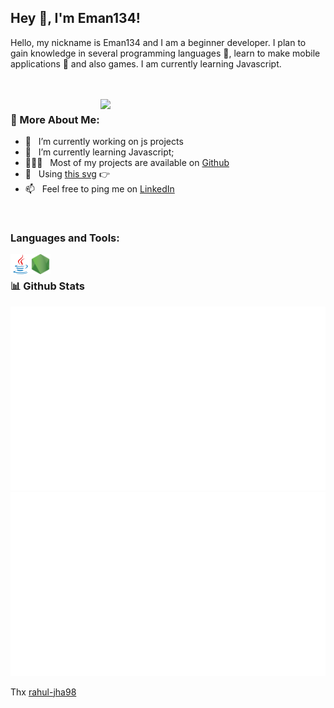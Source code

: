 ## Hey 👋, I'm Eman134!

Hello, my nickname is Eman134 and I am a beginner developer. I plan to gain knowledge in several programming languages 🤖, learn to make mobile applications 📱 and also games. I am currently learning Javascript.

<br/>
<br/>

<img align="right" src="https://raw.githubusercontent.com/rahul-jha98/rahul-jha98/main/techstack.gif" width="360px"/>
  
### 🧐 More About Me:

- 🔭 &nbsp; I’m currently working on js projects
- 🌱 &nbsp; I’m currently learning Javascript; 
- 👨🏻‍💻 &nbsp; Most of my projects are available on [Github](https://github.com/Eman134?tab=repositories)
- 🎨 &nbsp; Using [this svg](https://storyset.com/illustration/javascript-frameworks/amico) 👉
- 📫 &nbsp; Feel free to ping me on [LinkedIn](https://www.linkedin.com/in/kaykeeman/)

<br>

### Languages and Tools:
<a href="https://www.java.com" target="_blank"><img align="left" alt="Kotlin" height ="32px" src="https://raw.githubusercontent.com/devicons/devicon/master/icons/java/java-original.svg"></a>
<a href="https://nodejs.org" target="_blank"><img align="left" alt="Node.js" height ="32px" src="https://raw.githubusercontent.com/github/explore/80688e429a7d4ef2fca1e82350fe8e3517d3494d/topics/nodejs/nodejs.png"></a>

<br>


### 📊 Github Stats
<a href='https://github.com/rahul-jha98/github-stats-transparent'>
  
![Stats Overview](https://raw.githubusercontent.com/rahul-jha98/github-stats-transparent/output/generated/overview.svg)
![Most Used Languages](https://raw.githubusercontent.com/rahul-jha98/github-stats-transparent/output/generated/languages.svg)
 </a>
 
 Thx [rahul-jha98](https://github.com/rahul-jha98)
